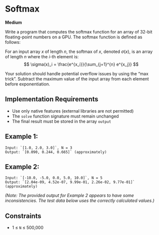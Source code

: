 # Softmax

**Medium**

Write a program that computes the softmax function for an array of 32-bit floating-point numbers on a GPU. The softmax function is defined as follows:

For an input array $x$ of length $n$, the softmax of $x$, denoted $\sigma(x)$, is an array of length $n$ where the $i$-th element is:
$$
\sigma(x)_i = \frac{e^{x_i}}{\sum_{j=1}^{n} e^{x_j}}
$$

Your solution should handle potential overflow issues by using the “max trick”. Subtract the maximum value of the input array from each element before exponentiation.

## Implementation Requirements

* Use only native features (external libraries are not permitted)
* The `solve` function signature must remain unchanged
* The final result must be stored in the array `output`

## Example 1:

    Input: `[1.0, 2.0, 3.0]`, N = 3
    Output: `[0.090, 0.244, 0.665]` (approximately)

## Example 2:

    Input: `[-10.0, -5.0, 0.0, 5.0, 10.0]`, N = 5
    Output: `[2.04e-09, 4.52e-07, 9.99e-01, 2.26e-02, 9.77e-01]` (approximately)
*(Note: The provided output for Example 2 appears to have some inconsistencies. The test data below uses the correctly calculated values.)*

## Constraints

* 1 ≤ `N` ≤ 500,000